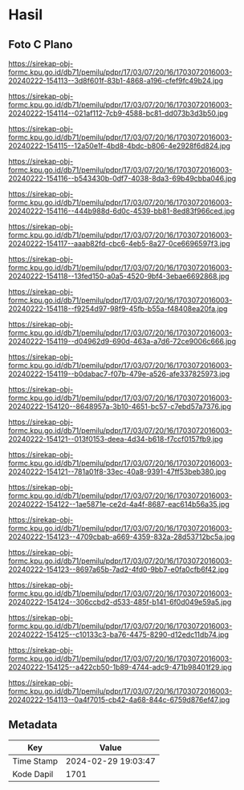 # Hasil

## Foto C Plano

https://sirekap-obj-formc.kpu.go.id/db71/pemilu/pdpr/17/03/07/20/16/1703072016003-20240222-154113--3d8f601f-83b1-4868-a196-cfef9fc49b24.jpg

https://sirekap-obj-formc.kpu.go.id/db71/pemilu/pdpr/17/03/07/20/16/1703072016003-20240222-154114--021af112-7cb9-4588-bc81-dd073b3d3b50.jpg

https://sirekap-obj-formc.kpu.go.id/db71/pemilu/pdpr/17/03/07/20/16/1703072016003-20240222-154115--12a50e1f-4bd8-4bdc-b806-4e2928f6d824.jpg

https://sirekap-obj-formc.kpu.go.id/db71/pemilu/pdpr/17/03/07/20/16/1703072016003-20240222-154116--b543430b-0df7-4038-8da3-69b49cbba046.jpg

https://sirekap-obj-formc.kpu.go.id/db71/pemilu/pdpr/17/03/07/20/16/1703072016003-20240222-154116--444b988d-6d0c-4539-bb81-8ed83f966ced.jpg

https://sirekap-obj-formc.kpu.go.id/db71/pemilu/pdpr/17/03/07/20/16/1703072016003-20240222-154117--aaab82fd-cbc6-4eb5-8a27-0ce6696597f3.jpg

https://sirekap-obj-formc.kpu.go.id/db71/pemilu/pdpr/17/03/07/20/16/1703072016003-20240222-154118--13fed150-a0a5-4520-9bf4-3ebae6692868.jpg

https://sirekap-obj-formc.kpu.go.id/db71/pemilu/pdpr/17/03/07/20/16/1703072016003-20240222-154118--f9254d97-98f9-45fb-b55a-f48408ea20fa.jpg

https://sirekap-obj-formc.kpu.go.id/db71/pemilu/pdpr/17/03/07/20/16/1703072016003-20240222-154119--d04962d9-690d-463a-a7d6-72ce9006c666.jpg

https://sirekap-obj-formc.kpu.go.id/db71/pemilu/pdpr/17/03/07/20/16/1703072016003-20240222-154119--b0dabac7-f07b-479e-a526-afe337825973.jpg

https://sirekap-obj-formc.kpu.go.id/db71/pemilu/pdpr/17/03/07/20/16/1703072016003-20240222-154120--8648957a-3b10-4651-bc57-c7ebd57a7376.jpg

https://sirekap-obj-formc.kpu.go.id/db71/pemilu/pdpr/17/03/07/20/16/1703072016003-20240222-154121--013f0153-deea-4d34-b618-f7ccf0157fb9.jpg

https://sirekap-obj-formc.kpu.go.id/db71/pemilu/pdpr/17/03/07/20/16/1703072016003-20240222-154121--781a01f8-33ec-40a8-9391-47ff53beb380.jpg

https://sirekap-obj-formc.kpu.go.id/db71/pemilu/pdpr/17/03/07/20/16/1703072016003-20240222-154122--1ae5871e-ce2d-4a4f-8687-eac614b56a35.jpg

https://sirekap-obj-formc.kpu.go.id/db71/pemilu/pdpr/17/03/07/20/16/1703072016003-20240222-154123--4709cbab-a669-4359-832a-28d53712bc5a.jpg

https://sirekap-obj-formc.kpu.go.id/db71/pemilu/pdpr/17/03/07/20/16/1703072016003-20240222-154123--8697a65b-7ad2-4fd0-9bb7-e0fa0cfb6f42.jpg

https://sirekap-obj-formc.kpu.go.id/db71/pemilu/pdpr/17/03/07/20/16/1703072016003-20240222-154124--306ccbd2-d533-485f-b141-6f0d049e59a5.jpg

https://sirekap-obj-formc.kpu.go.id/db71/pemilu/pdpr/17/03/07/20/16/1703072016003-20240222-154125--c10133c3-ba76-4475-8290-d12edc11db74.jpg

https://sirekap-obj-formc.kpu.go.id/db71/pemilu/pdpr/17/03/07/20/16/1703072016003-20240222-154125--a422cb50-1b89-4744-adc9-471b98401f29.jpg

https://sirekap-obj-formc.kpu.go.id/db71/pemilu/pdpr/17/03/07/20/16/1703072016003-20240222-154113--0a4f7015-cb42-4a68-844c-6759d876ef47.jpg


## Metadata

| Key        | Value               |
| ---------- | ------------------- |
| Time Stamp | 2024-02-29 19:03:47 |
| Kode Dapil | 1701                |



